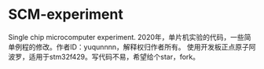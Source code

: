 # SCM-experiment
Single chip microcomputer experiment.
2020年，单片机实验的代码，一些简单例程的修改。作者ID：yuqunnnn，解释权归作者所有。
使用开发板正点原子阿波罗，适用于stm32f429。写代码不易，希望给个star，fork。
